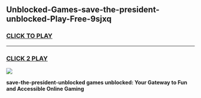 
## Unblocked-Games-save-the-president-unblocked-Play-Free-9sjxq
<h3>
<a href="https://premium76.site?title=save-the-president-unblocked&ref=19M">CLICK TO PLAY</a></h3>
<hr>

<h3>
<a href="https://premium76.site?title=save-the-president-unblocked&ref=19M">CLICK 2 PLAY</a>
  
</h3>

<a href="https://premium76.site?title=save-the-president-unblocked&ref=19M"><img src="https://clearcache.store/games.png"></a>


**save-the-president-unblocked games unblocked: Your Gateway to Fun and Accessible Online Gaming**
